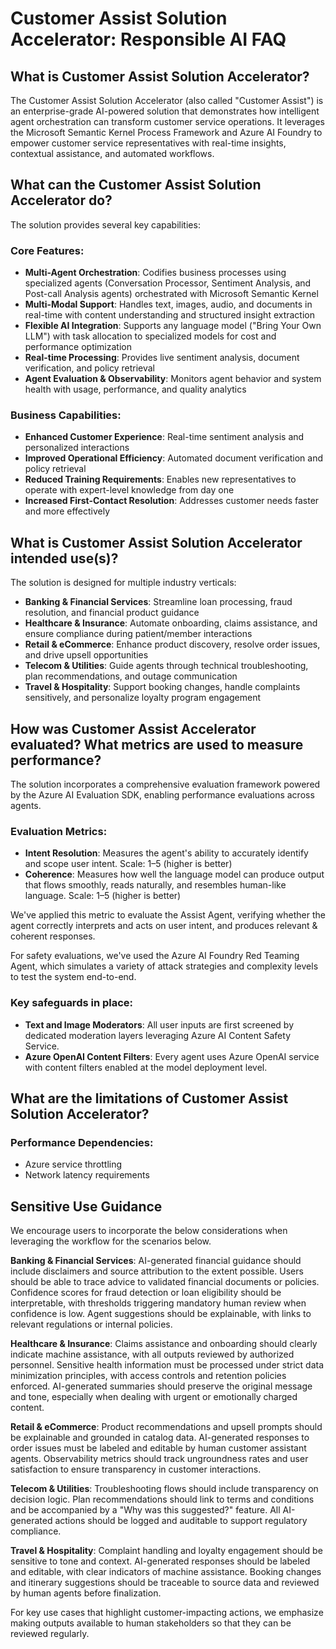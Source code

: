 # Customer Assist Solution Accelerator: Responsible AI FAQ 

## What is Customer Assist Solution Accelerator? 

The Customer Assist Solution Accelerator (also called "Customer Assist") is an enterprise-grade AI-powered solution that demonstrates how intelligent agent orchestration can transform customer service operations. It leverages the Microsoft Semantic Kernel Process Framework and Azure AI Foundry to empower customer service representatives with real-time insights, contextual assistance, and automated workflows. 

## What can the Customer Assist Solution Accelerator do? 

The solution provides several key capabilities: 

### Core Features: 

- **Multi-Agent Orchestration**: Codifies business processes using specialized agents (Conversation Processor, Sentiment Analysis, and Post-call Analysis agents) orchestrated with Microsoft Semantic Kernel 
- **Multi-Modal Support**: Handles text, images, audio, and documents in real-time with content understanding and structured insight extraction 
- **Flexible AI Integration**: Supports any language model ("Bring Your Own LLM") with task allocation to specialized models for cost and performance optimization 
- **Real-time Processing**: Provides live sentiment analysis, document verification, and policy retrieval 
- **Agent Evaluation & Observability**: Monitors agent behavior and system health with usage, performance, and quality analytics 

### Business Capabilities: 

- **Enhanced Customer Experience**: Real-time sentiment analysis and personalized interactions 
- **Improved Operational Efficiency**: Automated document verification and policy retrieval 
- **Reduced Training Requirements**: Enables new representatives to operate with expert-level knowledge from day one 
- **Increased First-Contact Resolution**: Addresses customer needs faster and more effectively 

## What is Customer Assist Solution Accelerator intended use(s)? 

The solution is designed for multiple industry verticals: 

- **Banking & Financial Services**: Streamline loan processing, fraud resolution, and financial product guidance 
- **Healthcare & Insurance**: Automate onboarding, claims assistance, and ensure compliance during patient/member interactions 
- **Retail & eCommerce**: Enhance product discovery, resolve order issues, and drive upsell opportunities 
- **Telecom & Utilities**: Guide agents through technical troubleshooting, plan recommendations, and outage communication 
- **Travel & Hospitality**: Support booking changes, handle complaints sensitively, and personalize loyalty program engagement 

## How was Customer Assist Accelerator evaluated? What metrics are used to measure performance? 

The solution incorporates a comprehensive evaluation framework powered by the Azure AI Evaluation SDK, enabling performance evaluations across agents. 

### Evaluation Metrics: 

- **Intent Resolution**: Measures the agent's ability to accurately identify and scope user intent. Scale: 1–5 (higher is better)
- **Coherence**: Measures how well the language model can produce output that flows smoothly, reads naturally, and resembles human-like language. Scale: 1–5 (higher is better)

We've applied this metric to evaluate the Assist Agent, verifying whether the agent correctly interprets and acts on user intent, and produces relevant & coherent responses. 

For safety evaluations, we've used the Azure AI Foundry Red Teaming Agent, which simulates a variety of attack strategies and complexity levels to test the system end-to-end. 

### Key safeguards in place: 

- **Text and Image Moderators**: All user inputs are first screened by dedicated moderation layers leveraging Azure AI Content Safety Service.
- **Azure OpenAI Content Filters**: Every agent uses Azure OpenAI service with content filters enabled at the model deployment level.

## What are the limitations of Customer Assist Solution Accelerator?  

### Performance Dependencies: 

- Azure service throttling 
- Network latency requirements 

## Sensitive Use Guidance 

We encourage users to incorporate the below considerations when leveraging the workflow for the scenarios below. 

**Banking & Financial Services**: AI-generated financial guidance should include disclaimers and source attribution to the extent possible. Users should be able to trace advice to validated financial documents or policies. Confidence scores for fraud detection or loan eligibility should be interpretable, with thresholds triggering mandatory human review when confidence is low. Agent suggestions should be explainable, with links to relevant regulations or internal policies. 

**Healthcare & Insurance**: Claims assistance and onboarding should clearly indicate machine assistance, with all outputs reviewed by authorized personnel. Sensitive health information must be processed under strict data minimization principles, with access controls and retention policies enforced. AI-generated summaries should preserve the original message and tone, especially when dealing with urgent or emotionally charged content. 

**Retail & eCommerce**: Product recommendations and upsell prompts should be explainable and grounded in catalog data. AI-generated responses to order issues must be labeled and editable by human customer assistant agents. Observability metrics should track ungroundness rates and user satisfaction to ensure transparency in customer interactions. 

**Telecom & Utilities**: Troubleshooting flows should include transparency on decision logic. Plan recommendations should link to terms and conditions and be accompanied by a "Why was this suggested?" feature. All AI-generated actions should be logged and auditable to support regulatory compliance. 

**Travel & Hospitality**: Complaint handling and loyalty engagement should be sensitive to tone and context. AI-generated responses should be labeled and editable, with clear indicators of machine assistance. Booking changes and itinerary suggestions should be traceable to source data and reviewed by human agents before finalization. 

For key use cases that highlight customer-impacting actions, we emphasize making outputs available to human stakeholders so that they can be reviewed regularly.